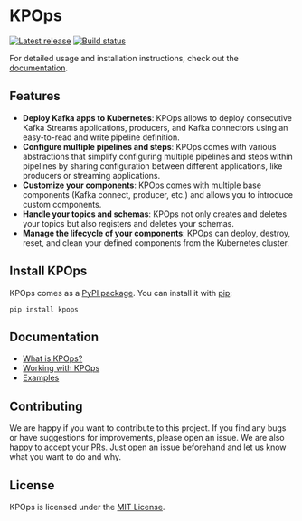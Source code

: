 # KPOps

[![Latest release](https://img.shields.io/github/v/release/bakdata/kpops)](https://github.com/bakdata/kpops/releases/latest)
[![Build status](https://github.com/bakdata/kpops/actions/workflows/ci.yaml/badge.svg)](https://github.com/bakdata/kpops/actions/workflows/ci.yaml)

For detailed usage and installation instructions, check out
the [documentation](https://bakdata.github.io/kpops/latest).

## Features

- **Deploy Kafka apps to Kubernetes**: KPOps allows to deploy consecutive Kafka Streams applications, producers, and Kafka connectors using an easy-to-read and write pipeline definition. 
- **Configure multiple pipelines and steps**: KPOps comes with various abstractions that simplify configuring multiple pipelines and steps within pipelines by sharing configuration between different applications, like producers or streaming applications.
- **Customize your components**: KPOps comes with multiple base components (Kafka connect, producer, etc.) and allows you to introduce custom components.
- **Handle your topics and schemas**: KPOps not only creates and deletes your topics but also registers and deletes your schemas.
- **Manage the lifecycle of your components**: KPOps can deploy, destroy, reset, and clean your defined components from the Kubernetes cluster.

## Install KPOps
KPOps comes as a [PyPI package](https://pypi.org/project/kpops/). 
You can install it with [pip](https://github.com/pypa/pip):

```shell
pip install kpops
```

## Documentation

- [What is KPOps?](https://bakdata.github.io/kpops/latest/user)
- [Working with KPOps](https://bakdata.github.io/kpops/latest/user/getting-started/working-with-kpops)
- [Examples](https://bakdata.github.io/kpops/latest/user/examples)

## Contributing

We are happy if you want to contribute to this project.
If you find any bugs or have suggestions for improvements, please open an issue.
We are also happy to accept your PRs.
Just open an issue beforehand and let us know what you want to do and why.

## License

KPOps is licensed under the [MIT License](https://github.com/bakdata/kpops/blob/main/LICENSE).
